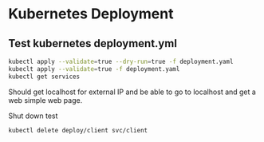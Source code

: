 # Kubernetes Deployment


## Test kubernetes deployment.yml

```bash
kubectl apply --validate=true --dry-run=true -f deployment.yaml
kubeclt apply --validate=true -f deployment.yaml
kubectl get services
```

Should get localhost for external IP and be able to go to localhost and get a web simple web page.

Shut down test
```bash
kubectl delete deploy/client svc/client
```
